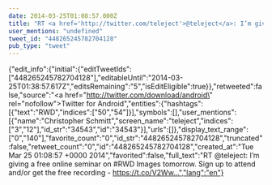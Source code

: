 ```yaml
---
date: 2014-03-25T01:08:57.000Z
title: "RT <a href='http://twitter.com/teleject'>@teleject</a>: I’m giving a free online seminar on #RWD Images tomorrow. Sign up to attend and/or get the free recording - https://t.co/V2Ww…″"
user_mentions: "undefined"
tweet_id: "448265245782704128"
pub_type: "tweet"
---
```

{"edit_info":{"initial":{"editTweetIds":["448265245782704128"],"editableUntil":"2014-03-25T01:38:57.617Z","editsRemaining":"5","isEditEligible":true}},"retweeted":false,"source":"<a href=\"http://twitter.com/download/android\" rel=\"nofollow\">Twitter for Android</a>","entities":{"hashtags":[{"text":"RWD","indices":["50","54"]}],"symbols":[],"user_mentions":[{"name":"Christopher Schmitt","screen_name":"teleject","indices":["3","12"],"id_str":"34543","id":"34543"}],"urls":[]},"display_text_range":["0","140"],"favorite_count":"0","id_str":"448265245782704128","truncated":false,"retweet_count":"0","id":"448265245782704128","created_at":"Tue Mar 25 01:08:57 +0000 2014","favorited":false,"full_text":"RT @teleject: I’m giving a free online seminar on #RWD Images tomorrow. Sign up to attend and/or get the free recording - https://t.co/V2Ww…","lang":"en"}
